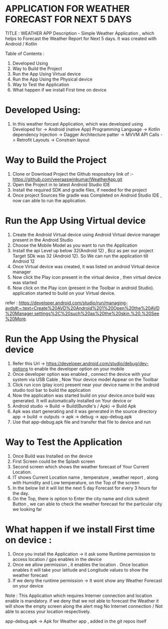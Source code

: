 
APPLICATION FOR WEATHER FORECAST FOR NEXT 5 DAYS
================================================

TITLE : WEATHER APP
Description - Simple Weather Application , which helps to Forecast the Weather Report for Next 5 days. It was created with Android / Kotlin

Table of Contents :
1. Developed Using
2. Way to Build the Project 
3. Run the App Using Virtual device 
4. Run the App Using the Physical device
5. Way to Test the Application 
6. What happen if we install First time on device

Developed Using:
===============
1. In this weather forcast Application, which was developed using 
        Developed for -> Android (native App)
        Programming Language -> Kotlin
        dependency Injection -> Dagger
        Architecture patter -> MVVM
        API Calls -> Retrofit
        Layouts -> Constrain layout

Way to Build the Project 
======================
1. Clone or Download Project the Github respository link of :- https://github.com/veeraaswinkumar/WeatherApp.git
2. Open the Project in to latest Android Studio IDE 
3. Install the required SDK and gradle files, if needed for the project
4. Once project Sources file gradle was Completed on Android Studio IDE , now can able to run the application.

Run the App Using Virtual device 
================================
1. Create the Android Virtual device using Android Virtual device manager present in the Android Studio
2. Choose the Mobile Model as you want to run the Application
3. Install the api Level up below 32(Android 12) , Bcz as per our project Target SDk was 32 (Android 12). So We can run the application
till Android 12
4. Once Virtual device was created, it was listed on android Virtual device manager 
5. Now click the Play icon present in the virtual device , then virtual device was started
6. Now click on the Play icon (present in the Toolbar in android Studio). application started to build on your Virtual device.

refer : https://developer.android.com/studio/run/managing-avds#:~:text=Create%20AVD%20Android%201%20Open%20the%20AVD%20Manager,settings%2C%20such%20as%20the%20skin.%20.%20See%20More.

Run the App Using the Physical device 
=====================================
1. Refer this Url -> https://developer.android.com/studio/debug/dev-options to enable the developer option on your mobile
2. Once developer option was enabled , connect the device with your system via USB Cable , Now Your device model Appear on the Toolbar
3. Click run icon (play icon) present near your device name in the android studio tool bar to build the application
4. Now the application was started build on your device.once build was generated. It will automatically installed on Your device
                                        or
 1. Android studio -> Build -> Build(Bundle's / Apk) -> Build Apk 
 2. Apk was start generating and it was generated in the source directory 
        app -> build -> outputs -> apk -> debug -> app-debug.apk
 3. Use that app-debug.apk file and transfer that file to device and run

Way to Test the Application 
===========================
1. Once Build was Installed on the device
2. First Screen could be the Splash screen 
3. Second screen which shows the weather forecast of Your Current Location.
4. IT shows Current Location name , temperature , weather report , along with Humidity and Low temperature, on the Top of the screen
5. In the below list it will list the next 5 day Forecast for every 3 hours for the day.
6. On the Top, there is option to Enter the city name and click submit Button , we can able to check the weather forecast for the particular city we looking far
 
What happen if we install First time on device : 
==============================================
1. Once you install the Application -> it ask some Runtime permission to access location / gps enables in the device
2. Once we allow permission , it enables the location . Once location enables it will take your latitude and Longitude values to show the weather forecast
3. If we deny the runtime permission -> It wont show any Weather Forecast on your device

Note : This Application which requires Interner connection and location enable is mandatory. if we deny that we not able to forecast the Weather
it will show the empty screen along the alert msg No Internet connection / Not able to access your location respectively.

app-debug.apk -> Apk for Weather app , added in the git repos itself



